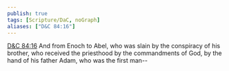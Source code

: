 ```yaml
---
publish: true
tags: [Scripture/DaC, noGraph]
aliases: ["D&C 84:16"]
---
```

[D&C 84:16](https://churchofjesuschrist.org/study/scriptures/dc-testament/dc/84?lang=eng&id=p16#p16) And from Enoch to Abel, who was slain by the conspiracy of his brother, who received the priesthood by the commandments of God, by the hand of his father Adam, who was the first man--
